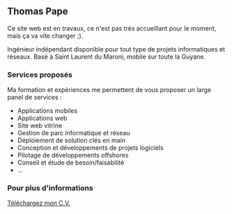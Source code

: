 ## Thomas Pape

Ce site web est en travaux, ce n'est pas très accueillant pour le moment, mais ça va vite changer ;).

Ingénieur indépendant disponible pour tout type de projets informatiques et réseaux. 
Basé à Saint Laurent du Maroni, mobile sur toute la Guyane.

### Services proposés

Ma formation et expériences me permettent de vous proposer un large panel de services :

- Applications mobiles
- Applications web
- Site web vitrine
- Gestion de parc informatique et réseau
- Déploiement de solution clés en main
- Conception et développements de projets logiciels
- Pilotage de développements offshores
- Conseil et étude de besoin/faisabilité
- ...

### Pour plus d'informations

[Téléchargez mon C.V.](cv_pape_t.pdf)
